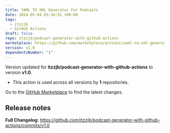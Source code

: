 ```yaml
---
title: YAML TO XML Generator For Podcasts
date: 2024-05-04 03:34:52 +00:00
tags:
  - itzzjb
  - GitHub Actions
draft: false
repo: itzzjb/podcast-generator-with-github-actions
marketplace: https://github.com/marketplace/actions/yaml-to-xml-generator-for-podcasts
version: v1.0
dependentsNumber: "1"
---
```



Version updated for **itzzjb/podcast-generator-with-github-actions** to version **v1.0**.
- This action is used across all versions by **1** repositories.

Go to the [GitHub Marketplace](https://github.com/marketplace/actions/yaml-to-xml-generator-for-podcasts) to find the latest changes.

## Release notes

**Full Changelog**: https://github.com/itzzjb/podcast-generator-with-github-actions/commits/v1.0
